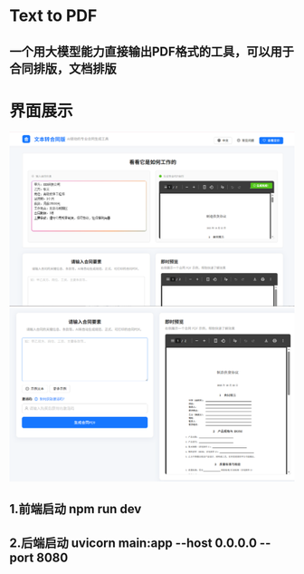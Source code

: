# Text to PDF
## 一个用大模型能力直接输出PDF格式的工具，可以用于合同排版，文档排版
# 界面展示
![预览图](frontend/preview.png)
![预览图](frontend/preview2.png)
## 1.前端启动 npm run dev
## 2.后端启动 uvicorn main:app --host 0.0.0.0 --port 8080

